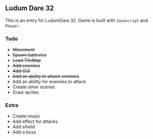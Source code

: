 Ludum Dare 32
-------------

This is an entry for LudumDare 32. Game is built with `Javascript` and `Phaser`.

### Todo
* ~~Movement~~
* ~~Spawn batteries~~
* ~~Load TileMap~~
* ~~Add enemies~~
* ~~Add GUI~~
* ~~Add an ability to attack enemies~~
* Add an ability for enemies to attack
* Create other scenes
* Draw sprites

### Extra
* Create music
* Add effect for attacks
* Add shield
* Add a boss